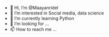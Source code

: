 - 👋 Hi, I’m @Maayanridel
- 👀 I’m interested in Social media, data science
- 🌱 I’m currently learning Python
- 💞️ I’m looking for ...
- 📫 How to reach me ...

<!---
Maayanridel/Maayanridel is a ✨ special ✨ repository because its `README.md` (this file) appears on your GitHub profile.
You can click the Preview link to take a look at your changes.
--->
